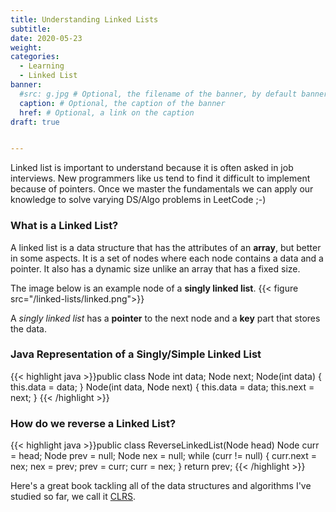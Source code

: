 ```yaml
---
title: Understanding Linked Lists
subtitle:
date: 2020-05-23
weight: 
categories:
  - Learning
  - Linked List
banner:
  #src: g.jpg # Optional, the filename of the banner, by default banner.jpg
  caption: # Optional, the caption of the banner
  href: # Optional, a link on the caption
draft: true


---
```

Linked list is important to understand because it is often asked in job interviews. New programmers like us tend to find it difficult to implement because of pointers. Once we master the fundamentals we can apply our knowledge to solve varying DS/Algo problems in LeetCode ;-)
<!--more--> 

### What is a Linked List?

A linked list is a data structure that has the attributes of an **array**, but better in some aspects. It is a set of nodes where each node contains a data and a pointer. It also has a dynamic size unlike an array that has a fixed size.

The image below is an example node of a **singly linked list**.
{{< figure src="/linked-lists/linked.png">}}

A *singly linked list* has a **pointer** to the next node and a **key** part that stores the data.

### Java Representation of a Singly/Simple Linked List

{{< highlight java >}}public class Node 
	int data;
	Node next;
	Node(int data) {
		this.data = data;
	}
	Node(int data, Node next) {
		this.data = data;
		this.next = next;
	}
{{< /highlight >}}

### How do we reverse a Linked List?

{{< highlight java >}}public class ReverseLinkedList(Node head) 
	Node curr = head;
	Node prev = null;
	Node nex = null;
	while (curr != null) {
		curr.next = nex;
		nex = prev;
		prev = curr;
		curr = nex;
	}
	return prev;
{{< /highlight >}}

Here's a great book tackling all of the data structures and algorithms I've studied so far, we call it [CLRS](https://www.amazon.com/Introduction-Algorithms-3rd-MIT-Press/dp/0262033844). 